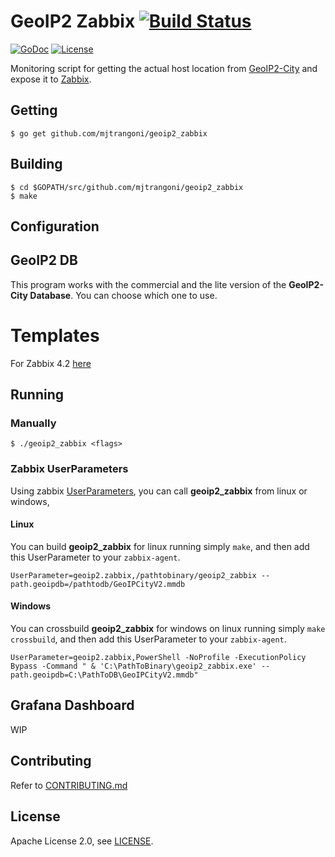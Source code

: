 # GeoIP2 Zabbix [![Build Status](https://travis-ci.org/mjtrangoni/geoip2_zabbix.svg?branch=master)](https://travis-ci.org/mjtrangoni/geoip2_zabbix)

[![GoDoc](https://godoc.org/github.com/mjtrangoni/geoip2_zabbix?status.svg?style=for-the-badge)](https://godoc.org/github.com/mjtrangoni/geoip2_zabbix)
[![License](https://img.shields.io/badge/License-Apache%202.0-blue.svg?style=for-the-badge)](https://raw.githubusercontent.com/mjtrangoni/geoip2_zabbix/master/LICENSE)

Monitoring script for getting the actual host location from
[GeoIP2-City](https://www.maxmind.com/en/geoip2-city) and expose it to [Zabbix](https://www.zabbix.com/).

## Getting

```
$ go get github.com/mjtrangoni/geoip2_zabbix
```

## Building

```
$ cd $GOPATH/src/github.com/mjtrangoni/geoip2_zabbix
$ make
```

## Configuration


## GeoIP2 DB

This program works with the commercial and the lite version of the 
**GeoIP2-City Database**. You can choose which one to use.

# Templates

For Zabbix 4.2 [here](https://github.com/mjtrangoni/geoip2_zabbix/blob/master/templates/zbx_template_geoip2zabbix_zabbix42.xml)

## Running

### Manually
```
$ ./geoip2_zabbix <flags>
```

### Zabbix UserParameters

Using zabbix [UserParameters](https://www.zabbix.com/documentation/current/manual/config/items/userparameters),
you can call **geoip2_zabbix** from linux or windows,

#### Linux

You can build **geoip2_zabbix** for linux running simply `make`, and then add
this UserParameter to your `zabbix-agent`.

```
UserParameter=geoip2.zabbix,/pathtobinary/geoip2_zabbix --path.geoipdb=/pathtodb/GeoIPCityV2.mmdb
```

#### Windows

You can crossbuild **geoip2_zabbix** for windows on linux running simply `make crossbuild`, and then add
this UserParameter to your `zabbix-agent`.

```
UserParameter=geoip2.zabbix,PowerShell -NoProfile -ExecutionPolicy Bypass -Command " & 'C:\PathToBinary\geoip2_zabbix.exe' --path.geoipdb=C:\PathToDB\GeoIPCityV2.mmdb"
```

## Grafana Dashboard

WIP

## Contributing

Refer to [CONTRIBUTING.md](https://github.com/mjtrangoni/geoip2_zabbix/blob/master/CONTRIBUTING.md)

## License

Apache License 2.0, see [LICENSE](https://github.com/mjtrangoni/geoip2_zabbix/blob/master/LICENSE).

[travis]: https://travis-ci.org/mjtrangoni/geoip2_zabbix
